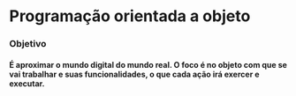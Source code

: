 # Programação orientada a objeto



### Objetivo

#### É  aproximar o mundo digital do mundo real. O foco é no objeto com que se vai trabalhar  e suas funcionalidades, o que cada ação irá exercer e executar.
